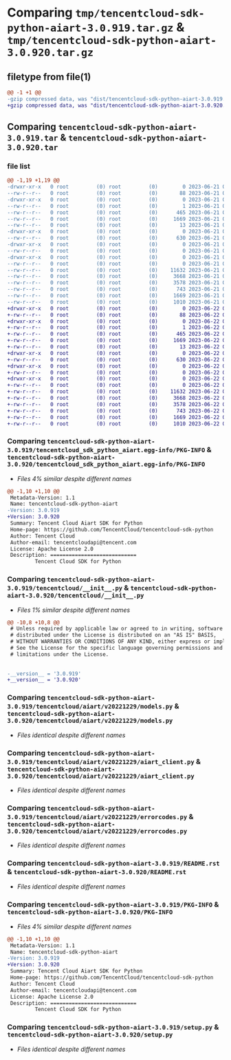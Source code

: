 # Comparing `tmp/tencentcloud-sdk-python-aiart-3.0.919.tar.gz` & `tmp/tencentcloud-sdk-python-aiart-3.0.920.tar.gz`

## filetype from file(1)

```diff
@@ -1 +1 @@
-gzip compressed data, was "dist/tencentcloud-sdk-python-aiart-3.0.919.tar", last modified: Wed Jun 21 00:16:27 2023, max compression
+gzip compressed data, was "dist/tencentcloud-sdk-python-aiart-3.0.920.tar", last modified: Thu Jun 22 00:15:32 2023, max compression
```

## Comparing `tencentcloud-sdk-python-aiart-3.0.919.tar` & `tencentcloud-sdk-python-aiart-3.0.920.tar`

### file list

```diff
@@ -1,19 +1,19 @@
-drwxr-xr-x   0 root         (0) root         (0)        0 2023-06-21 00:16:27.000000 tencentcloud-sdk-python-aiart-3.0.919/
--rw-r--r--   0 root         (0) root         (0)       88 2023-06-21 00:16:27.000000 tencentcloud-sdk-python-aiart-3.0.919/setup.cfg
-drwxr-xr-x   0 root         (0) root         (0)        0 2023-06-21 00:16:27.000000 tencentcloud-sdk-python-aiart-3.0.919/tencentcloud_sdk_python_aiart.egg-info/
--rw-r--r--   0 root         (0) root         (0)        1 2023-06-21 00:16:27.000000 tencentcloud-sdk-python-aiart-3.0.919/tencentcloud_sdk_python_aiart.egg-info/dependency_links.txt
--rw-r--r--   0 root         (0) root         (0)      465 2023-06-21 00:16:27.000000 tencentcloud-sdk-python-aiart-3.0.919/tencentcloud_sdk_python_aiart.egg-info/SOURCES.txt
--rw-r--r--   0 root         (0) root         (0)     1669 2023-06-21 00:16:27.000000 tencentcloud-sdk-python-aiart-3.0.919/tencentcloud_sdk_python_aiart.egg-info/PKG-INFO
--rw-r--r--   0 root         (0) root         (0)       13 2023-06-21 00:16:27.000000 tencentcloud-sdk-python-aiart-3.0.919/tencentcloud_sdk_python_aiart.egg-info/top_level.txt
-drwxr-xr-x   0 root         (0) root         (0)        0 2023-06-21 00:16:27.000000 tencentcloud-sdk-python-aiart-3.0.919/tencentcloud/
--rw-r--r--   0 root         (0) root         (0)      630 2023-06-21 00:16:27.000000 tencentcloud-sdk-python-aiart-3.0.919/tencentcloud/__init__.py
-drwxr-xr-x   0 root         (0) root         (0)        0 2023-06-21 00:16:27.000000 tencentcloud-sdk-python-aiart-3.0.919/tencentcloud/aiart/
--rw-r--r--   0 root         (0) root         (0)        0 2023-06-21 00:16:27.000000 tencentcloud-sdk-python-aiart-3.0.919/tencentcloud/aiart/__init__.py
-drwxr-xr-x   0 root         (0) root         (0)        0 2023-06-21 00:16:27.000000 tencentcloud-sdk-python-aiart-3.0.919/tencentcloud/aiart/v20221229/
--rw-r--r--   0 root         (0) root         (0)        0 2023-06-21 00:16:27.000000 tencentcloud-sdk-python-aiart-3.0.919/tencentcloud/aiart/v20221229/__init__.py
--rw-r--r--   0 root         (0) root         (0)    11632 2023-06-21 00:16:27.000000 tencentcloud-sdk-python-aiart-3.0.919/tencentcloud/aiart/v20221229/models.py
--rw-r--r--   0 root         (0) root         (0)     3668 2023-06-21 00:16:27.000000 tencentcloud-sdk-python-aiart-3.0.919/tencentcloud/aiart/v20221229/aiart_client.py
--rw-r--r--   0 root         (0) root         (0)     3578 2023-06-21 00:16:27.000000 tencentcloud-sdk-python-aiart-3.0.919/tencentcloud/aiart/v20221229/errorcodes.py
--rw-r--r--   0 root         (0) root         (0)      743 2023-06-21 00:16:27.000000 tencentcloud-sdk-python-aiart-3.0.919/README.rst
--rw-r--r--   0 root         (0) root         (0)     1669 2023-06-21 00:16:27.000000 tencentcloud-sdk-python-aiart-3.0.919/PKG-INFO
--rw-r--r--   0 root         (0) root         (0)     1010 2023-06-21 00:16:27.000000 tencentcloud-sdk-python-aiart-3.0.919/setup.py
+drwxr-xr-x   0 root         (0) root         (0)        0 2023-06-22 00:15:32.000000 tencentcloud-sdk-python-aiart-3.0.920/
+-rw-r--r--   0 root         (0) root         (0)       88 2023-06-22 00:15:32.000000 tencentcloud-sdk-python-aiart-3.0.920/setup.cfg
+drwxr-xr-x   0 root         (0) root         (0)        0 2023-06-22 00:15:32.000000 tencentcloud-sdk-python-aiart-3.0.920/tencentcloud_sdk_python_aiart.egg-info/
+-rw-r--r--   0 root         (0) root         (0)        1 2023-06-22 00:15:32.000000 tencentcloud-sdk-python-aiart-3.0.920/tencentcloud_sdk_python_aiart.egg-info/dependency_links.txt
+-rw-r--r--   0 root         (0) root         (0)      465 2023-06-22 00:15:32.000000 tencentcloud-sdk-python-aiart-3.0.920/tencentcloud_sdk_python_aiart.egg-info/SOURCES.txt
+-rw-r--r--   0 root         (0) root         (0)     1669 2023-06-22 00:15:32.000000 tencentcloud-sdk-python-aiart-3.0.920/tencentcloud_sdk_python_aiart.egg-info/PKG-INFO
+-rw-r--r--   0 root         (0) root         (0)       13 2023-06-22 00:15:32.000000 tencentcloud-sdk-python-aiart-3.0.920/tencentcloud_sdk_python_aiart.egg-info/top_level.txt
+drwxr-xr-x   0 root         (0) root         (0)        0 2023-06-22 00:15:32.000000 tencentcloud-sdk-python-aiart-3.0.920/tencentcloud/
+-rw-r--r--   0 root         (0) root         (0)      630 2023-06-22 00:15:32.000000 tencentcloud-sdk-python-aiart-3.0.920/tencentcloud/__init__.py
+drwxr-xr-x   0 root         (0) root         (0)        0 2023-06-22 00:15:32.000000 tencentcloud-sdk-python-aiart-3.0.920/tencentcloud/aiart/
+-rw-r--r--   0 root         (0) root         (0)        0 2023-06-22 00:15:32.000000 tencentcloud-sdk-python-aiart-3.0.920/tencentcloud/aiart/__init__.py
+drwxr-xr-x   0 root         (0) root         (0)        0 2023-06-22 00:15:32.000000 tencentcloud-sdk-python-aiart-3.0.920/tencentcloud/aiart/v20221229/
+-rw-r--r--   0 root         (0) root         (0)        0 2023-06-22 00:15:32.000000 tencentcloud-sdk-python-aiart-3.0.920/tencentcloud/aiart/v20221229/__init__.py
+-rw-r--r--   0 root         (0) root         (0)    11632 2023-06-22 00:15:32.000000 tencentcloud-sdk-python-aiart-3.0.920/tencentcloud/aiart/v20221229/models.py
+-rw-r--r--   0 root         (0) root         (0)     3668 2023-06-22 00:15:32.000000 tencentcloud-sdk-python-aiart-3.0.920/tencentcloud/aiart/v20221229/aiart_client.py
+-rw-r--r--   0 root         (0) root         (0)     3578 2023-06-22 00:15:32.000000 tencentcloud-sdk-python-aiart-3.0.920/tencentcloud/aiart/v20221229/errorcodes.py
+-rw-r--r--   0 root         (0) root         (0)      743 2023-06-22 00:15:32.000000 tencentcloud-sdk-python-aiart-3.0.920/README.rst
+-rw-r--r--   0 root         (0) root         (0)     1669 2023-06-22 00:15:32.000000 tencentcloud-sdk-python-aiart-3.0.920/PKG-INFO
+-rw-r--r--   0 root         (0) root         (0)     1010 2023-06-22 00:15:32.000000 tencentcloud-sdk-python-aiart-3.0.920/setup.py
```

### Comparing `tencentcloud-sdk-python-aiart-3.0.919/tencentcloud_sdk_python_aiart.egg-info/PKG-INFO` & `tencentcloud-sdk-python-aiart-3.0.920/tencentcloud_sdk_python_aiart.egg-info/PKG-INFO`

 * *Files 4% similar despite different names*

```diff
@@ -1,10 +1,10 @@
 Metadata-Version: 1.1
 Name: tencentcloud-sdk-python-aiart
-Version: 3.0.919
+Version: 3.0.920
 Summary: Tencent Cloud Aiart SDK for Python
 Home-page: https://github.com/TencentCloud/tencentcloud-sdk-python
 Author: Tencent Cloud
 Author-email: tencentcloudapi@tencent.com
 License: Apache License 2.0
 Description: ============================
         Tencent Cloud SDK for Python
```

### Comparing `tencentcloud-sdk-python-aiart-3.0.919/tencentcloud/__init__.py` & `tencentcloud-sdk-python-aiart-3.0.920/tencentcloud/__init__.py`

 * *Files 1% similar despite different names*

```diff
@@ -10,8 +10,8 @@
 # Unless required by applicable law or agreed to in writing, software
 # distributed under the License is distributed on an "AS IS" BASIS,
 # WITHOUT WARRANTIES OR CONDITIONS OF ANY KIND, either express or implied.
 # See the License for the specific language governing permissions and
 # limitations under the License.
 
 
-__version__ = '3.0.919'
+__version__ = '3.0.920'
```

### Comparing `tencentcloud-sdk-python-aiart-3.0.919/tencentcloud/aiart/v20221229/models.py` & `tencentcloud-sdk-python-aiart-3.0.920/tencentcloud/aiart/v20221229/models.py`

 * *Files identical despite different names*

### Comparing `tencentcloud-sdk-python-aiart-3.0.919/tencentcloud/aiart/v20221229/aiart_client.py` & `tencentcloud-sdk-python-aiart-3.0.920/tencentcloud/aiart/v20221229/aiart_client.py`

 * *Files identical despite different names*

### Comparing `tencentcloud-sdk-python-aiart-3.0.919/tencentcloud/aiart/v20221229/errorcodes.py` & `tencentcloud-sdk-python-aiart-3.0.920/tencentcloud/aiart/v20221229/errorcodes.py`

 * *Files identical despite different names*

### Comparing `tencentcloud-sdk-python-aiart-3.0.919/README.rst` & `tencentcloud-sdk-python-aiart-3.0.920/README.rst`

 * *Files identical despite different names*

### Comparing `tencentcloud-sdk-python-aiart-3.0.919/PKG-INFO` & `tencentcloud-sdk-python-aiart-3.0.920/PKG-INFO`

 * *Files 4% similar despite different names*

```diff
@@ -1,10 +1,10 @@
 Metadata-Version: 1.1
 Name: tencentcloud-sdk-python-aiart
-Version: 3.0.919
+Version: 3.0.920
 Summary: Tencent Cloud Aiart SDK for Python
 Home-page: https://github.com/TencentCloud/tencentcloud-sdk-python
 Author: Tencent Cloud
 Author-email: tencentcloudapi@tencent.com
 License: Apache License 2.0
 Description: ============================
         Tencent Cloud SDK for Python
```

### Comparing `tencentcloud-sdk-python-aiart-3.0.919/setup.py` & `tencentcloud-sdk-python-aiart-3.0.920/setup.py`

 * *Files identical despite different names*

